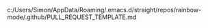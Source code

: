 c:/Users/Simon/AppData/Roaming/.emacs.d/straight/repos/rainbow-mode/.github/PULL_REQUEST_TEMPLATE.md